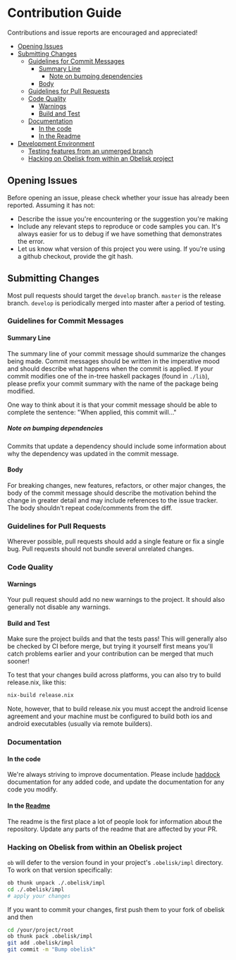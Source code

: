 # Contribution Guide <!-- omit in toc -->

Contributions and issue reports are encouraged and appreciated!

- [Opening Issues](#opening-issues)
- [Submitting Changes](#submitting-changes)
  - [Guidelines for Commit Messages](#guidelines-for-commit-messages)
    - [Summary Line](#summary-line)
      - [Note on bumping dependencies](#note-on-bumping-dependencies)
    - [Body](#body)
  - [Guidelines for Pull Requests](#guidelines-for-pull-requests)
  - [Code Quality](#code-quality)
    - [Warnings](#warnings)
    - [Build and Test](#build-and-test)
  - [Documentation](#documentation)
    - [In the code](#in-the-code)
    - [In the Readme](#in-the-readme)
- [Development Environment](#development-environment)
  - [Testing features from an unmerged branch](#testing-features-from-an-unmerged-branch)
  - [Hacking on Obelisk from within an Obelisk project](#hacking-on-obelisk-from-within-an-obelisk-project)

## Opening Issues

Before opening an issue, please check whether your issue has already been reported. Assuming it has not:

* Describe the issue you're encountering or the suggestion you're making
* Include any relevant steps to reproduce or code samples you can. It's always easier for us to debug if we have something that demonstrates the error.
* Let us know what version of this project you were using. If you're using a github checkout, provide the git hash.

## Submitting Changes

Most pull requests should target the `develop` branch. `master` is the release branch. `develop` is periodically merged into master after a period of testing.

### Guidelines for Commit Messages

#### Summary Line
The summary line of your commit message should summarize the changes being made. Commit messages should be written in the imperative mood and should describe what happens when the commit is applied. If your commit modifies one of the in-tree haskell packages (found in `./lib`), please prefix your commit summary with the name of the package being modified.

One way to think about it is that your commit message should be able to complete the sentence:
"When applied, this commit will..."

##### Note on bumping dependencies
Commits that update a dependency should include some information about why the dependency was updated in the commit message.

#### Body
For breaking changes, new features, refactors, or other major changes, the body of the commit message should describe the motivation behind the change in greater detail and may include references to the issue tracker. The body shouldn't repeat code/comments from the diff.

### Guidelines for Pull Requests

Wherever possible, pull requests should add a single feature or fix a single bug. Pull requests should not bundle several unrelated changes.


### Code Quality

#### Warnings

Your pull request should add no new warnings to the project. It should also generally not disable any warnings.

#### Build and Test

Make sure the project builds and that the tests pass! This will generally also be checked by CI before merge, but trying it yourself first means you'll catch problems earlier and your contribution can be merged that much sooner!

To test that your changes build across platforms, you can also try to build release.nix, like this:
```bash
nix-build release.nix
```

Note, however, that to build release.nix you must accept the android license agreement and your machine must be configured to build both ios and android executables (usually via remote builders).


### Documentation

#### In the code
We're always striving to improve documentation. Please include [haddock](https://haskell-haddock.readthedocs.io/en/latest/index.html) documentation for any added code, and update the documentation for any code you modify.

#### In the [Readme](README.md)
The readme is the first place a lot of people look for information about the repository. Update any parts of the readme that are affected by your PR.

### Hacking on Obelisk from within an Obelisk project

`ob` will defer to the version found in your project's `.obelisk/impl` directory. To work on that version specifically:

```bash
ob thunk unpack ./.obelisk/impl
cd ./.obelisk/impl
# apply your changes
```

If you want to commit your changes, first push them to your fork of obelisk and then

```bash
cd /your/project/root
ob thunk pack .obelisk/impl
git add .obelisk/impl
git commit -m "Bump obelisk"
```
